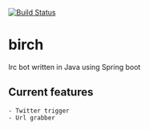 [![Build Status](https://travis-ci.org/cannibalcow/birch.svg?branch=master)](https://travis-ci.org/cannibalcow/birch)

# birch
Irc bot written in Java using Spring boot

## Current features
	- Twitter trigger
	- Url grabber
